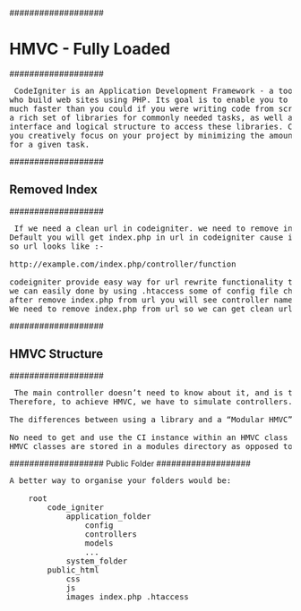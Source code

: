 ###################
<h1> HMVC - Fully Loaded </h1>
###################

<pre> CodeIgniter is an Application Development Framework - a toolkit - for people
who build web sites using PHP. Its goal is to enable you to develop projects
much faster than you could if you were writing code from scratch, by providing
a rich set of libraries for commonly needed tasks, as well as a simple
interface and logical structure to access these libraries. CodeIgniter lets
you creatively focus on your project by minimizing the amount of code needed 
for a given task. </pre>

###################
<h2> Removed Index </h2>
###################

<pre> If we need a clean url in codeigniter. we need to remove index.php from url in codeigniter. 
Default you will get index.php in url in codeigniter cause index.php file included with url in codeigniter. 
so url looks like :-

http://example.com/index.php/controller/function

codeigniter provide easy way for url rewrite functionality to get clean url or remove index.php from url in codeigniter. 
we can easily done by using .htaccess some of config file changes. 
after remove index.php from url you will see controller name in url like “http://example.com/controller”.
We need to remove index.php from url so we can get clean url for our codeigniter site and url not looks odd or to get a user friendly or seo friendly url.</pre>

###################
<h2> HMVC Structure </h2>
###################

<pre> The main controller doesn’t need to know about it, and is totally isolated from it. In CI we can’t call more than 1 controller per request. 
Therefore, to achieve HMVC, we have to simulate controllers. It can be done with libraries, or with this “Modular Extensions HMVC” contribution.

The differences between using a library and a “Modular HMVC” HMVC class is:

No need to get and use the CI instance within an HMVC class
HMVC classes are stored in a modules directory as opposed to the libraries directory.</pre>


###################
Public Folder
###################

<pre>A better way to organise your folders would be:

    root
        code_igniter
            application_folder
                config
                controllers
                models
                ...
            system_folder
        public_html
            css
            js
            images index.php .htaccess </pre>


